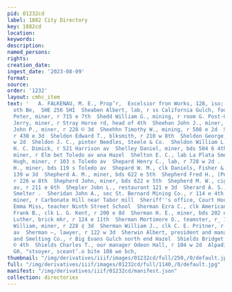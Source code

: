 ```yaml
---
pid: 01232cd
label: 1882 City Directory
key: 1882cd
location: 
keywords: 
description: 
named_persons: 
rights: 
creation_date: 
ingest_date: '2023-08-09'
format: 
source: 
order: '1232'
layout: cmhc_item
text: '   A. FALKENAU, M. E., Prop’r,  Excelsior fron Works, 128, iso; 132 « is¢ Ww.
  oth Be,  SHE 256 SHI  Sheaben Albert, lab, r ss California Gulch, foot Leiter av  Shearen
  Peter, miner, r 715 e 7th  Shedd William G., mining, r room G. Post-Office bldg  Sheehan
  Jerry, miner, r Stray Horse rd, head of 4th  Sheehan John J., miner, r 228 e 3d  Sheehan
  John P., miner, r 228 © 3d  Sheehhn Timothy W., mining, r 508 e 2d  Sheffield William,
  r 430 e 3d  Sheldon Edward T., blksmith, r 210 w 8th  Sheldon George, miner, r 108
  w 2d  Sheldon J. C., pinter Needles, Steele & Co.  Sheldon William L., carpenter
  H. C. Dimick, r 521 Harrison av  Shelley Daniel, miner, bds 504 6 4th  Shelton George,
  miner, r Elm bet Toledo av ana Hazel  Shelton E. C., lab La Plata Smelter  Shelvey
  Hugh, miner, r 103 s Toledo av  Shepard Henry C., lab, r 728 w 2d .  Shepard Horace
  H., miner, bds 119 s Toledo av  Shepard W. M., clk Daniels, Fisher & Smith, bds
  139 w 3d  Shepherd A. M., miner, bds 622 e 5th  Shepherd Fred H., (Pettibone & Shepherd,)
  r 226 w 8th  Shepherd John, miner, bds 622 e 5th  Shepherd M. W., cigars 423 Harrison
  av, r 211 e 6th  Shepler Jobn L., restaurant 121 e 3d  Sherard A. S., lab La Plata
  Smelter .  Sheridan John A., sec St. Bernard Mining Co., r 114 e 4th  Sherrill Charles,
  miner, r Carbonate Hill near Tabor mill  Sheriff''s office, Court House  Sherman
  Emma Miss, teacher Ninth Street School  Sherman Ezra C., clk American House  Sherman
  Frank B., clk L. G. Kent, r 200 e 8d  Sherman H. E., miner, bds 202 e 34  Sherman
  Luther, brick mkr, r 124 e 11th  Sherman Mortimore O., teamster, r_ 186 w, 7th  Sherman
  William, miner, r 228 ¢ 3d  Sherman William J., clk C. E. Pritner, r 608 Harrison
  av  Sherman —, lawyer, r 122 w 3d  Sherwin Albert, president and manager Elgin Mining
  and Smelting Co., r Big Evans Gulch north end Hazel  Shields Bridget Mrs., r 317
  © 4th  Shields Charles T., oor manager Odeon Hall, r 104 w 2d  Alpadie, E.R., 8
  G0, "stsoyer, sceant’.o bite 108 we bch,          '
thumbnail: "/img/derivatives/iiif/images/01232cd/full/250,/0/default.jpg"
full: "/img/derivatives/iiif/images/01232cd/full/1140,/0/default.jpg"
manifest: "/img/derivatives/iiif/01232cd/manifest.json"
collection: directories
---
```

